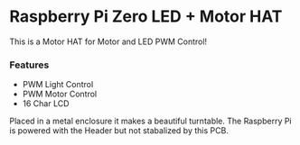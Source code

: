 # Raspberry Pi Zero LED + Motor HAT

This is a Motor HAT for Motor and LED PWM Control!

### Features
- PWM Light Control
- PWM Motor Control
- 16 Char LCD

Placed in a metal enclosure it makes a beautiful turntable.
The Raspberry Pi is powered with the Header but not stabalized by this PCB.
